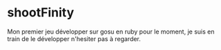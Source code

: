# shootFinity
Mon premier jeu développer sur gosu en ruby pour le moment, je suis en train de le développer n'hesiter pas à regarder.
